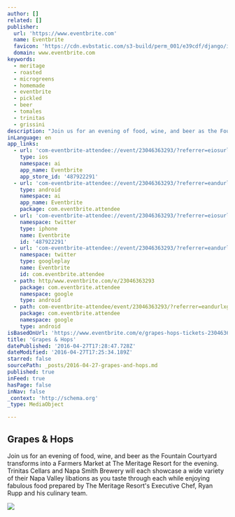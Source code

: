 ```yaml
---
author: []
related: []
publisher:
  url: 'https://www.eventbrite.com'
  name: Eventbrite
  favicon: 'https://cdn.evbstatic.com/s3-build/perm_001/e39cdf/django/images/icons/favicons/favicon.ico'
  domain: www.eventbrite.com
keywords:
  - meritage
  - roasted
  - microgreens
  - homemade
  - eventbrite
  - pickled
  - beer
  - tomales
  - trinitas
  - grissini
description: "Join us for an evening of food, wine, and beer as the Fountain Courtyard transforms into a Farmers Market at The Meritage Resort for the evening. Trinitas Cellars and Napa Smith Brewery will each showcase a wide variety of their Napa Valley libations as you taste through each while enjoying fabulous food prepared by The Meritage Resort's Executive Chef, Ryan Rupp and his culinary team."
inLanguage: en
app_links:
  - url: 'com-eventbrite-attendee://event/23046363293/?referrer=eiosurlxfbk'
    type: ios
    namespace: ai
    app_name: Eventbrite
    app_store_id: '487922291'
  - url: 'com-eventbrite-attendee://event/23046363293/?referrer=eandurlxfbk'
    type: android
    namespace: ai
    app_name: Eventbrite
    package: com.eventbrite.attendee
  - url: 'com-eventbrite-attendee://event/23046363293/?referrer=eiosurlxtcar'
    namespace: twitter
    type: iphone
    name: Eventbrite
    id: '487922291'
  - url: 'com-eventbrite-attendee://event/23046363293/?referrer=eandurlxtcar'
    namespace: twitter
    type: googleplay
    name: Eventbrite
    id: com.eventbrite.attendee
  - path: http/www.eventbrite.com/e/23046363293
    package: com.eventbrite.attendee
    namespace: google
    type: android
  - path: com-eventbrite-attendee/event/23046363293/?referrer=eandurlxgoog
    package: com.eventbrite.attendee
    namespace: google
    type: android
isBasedOnUrl: 'https://www.eventbrite.com/e/grapes-hops-tickets-23046363293?aff=ebrowse'
title: 'Grapes & Hops'
datePublished: '2016-04-27T17:28:47.728Z'
dateModified: '2016-04-27T17:25:34.189Z'
starred: false
sourcePath: _posts/2016-04-27-grapes-and-hops.md
published: true
inFeed: true
hasPage: false
inNav: false
_context: 'http://schema.org'
_type: MediaObject

---
```

<article style=""><h1>Grapes &amp; Hops</h1><p>Join us for an evening of food, wine, and beer as the Fountain Courtyard transforms into a Farmers Market at The Meritage Resort for the evening. Trinitas Cellars and Napa Smith Brewery will each showcase a wide variety of their Napa Valley libations as you taste through each while enjoying fabulous food prepared by The Meritage Resort's Executive Chef, Ryan Rupp and his culinary team.</p><img src="https://img.evbuc.com/https%3A%2F%2Fimg.evbuc.com%2Fhttps%253A%252F%252Fcdn.evbuc.com%252Fimages%252F19476617%252F113043398165%252F1%252Foriginal.jpg%3Frect%3D56%252C111%252C1222%252C611%26s%3D08eb172c17ee5da722d1f5d5d7d24e1d?w=1000&amp;s=d3136352023e22f29ee3b1a2a8c58744" /></article>